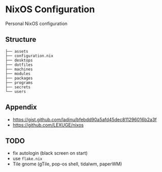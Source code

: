 # NixOS Configuration

Personal NixOS configuration

## Structure

```
├── assets
├── configuration.nix
├── desktops
├── dotfiles
├── machines
├── modules
├── packages
├── programs
├── secrets
└── users
```

## Appendix

- https://gist.github.com/ladinu/bfebdd90a5afd45dec811296016b2a3f
- https://github.com/LEXUGE/nixos

## TODO

- fix autologin (black screen on start)
- use `flake.nix`
- Tile gnome (gTile, pop-os shell, tidalwm, paperWM)
